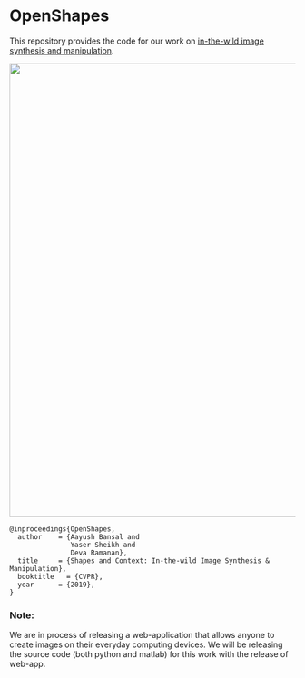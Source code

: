 # OpenShapes

This repository provides the code for our work on [in-the-wild image synthesis and manipulation](http://www.cs.cmu.edu/~aayushb/OpenShapes/).

<img src="./teaser.png" width="800px"/>

```make
@inproceedings{OpenShapes,
  author    = {Aayush Bansal and
               Yaser Sheikh and
               Deva Ramanan},
  title     = {Shapes and Context: In-the-wild Image Synthesis & Manipulation},
  booktitle   = {CVPR},
  year      = {2019},
}
```

### Note: 

We are in process of releasing a web-application that allows anyone to create images on their everyday computing devices. We will be releasing the source code (both python and matlab) for this work with the release of web-app.


